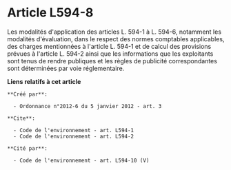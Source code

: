 # Article L594-8

Les modalités d'application des articles L. 594-1 à L. 594-6, notamment les modalités d'évaluation, dans le respect des
normes comptables applicables, des charges mentionnées à l'article L. 594-1 et de calcul des provisions prévues à l'article
L. 594-2 ainsi que les informations que les exploitants sont tenus de rendre publiques et les règles de publicité
correspondantes sont déterminées par voie réglementaire.

**Liens relatifs à cet article**

	**Créé par**:

	  - Ordonnance n°2012-6 du 5 janvier 2012 - art. 3

	**Cite**:

	  - Code de l'environnement - art. L594-1
	  - Code de l'environnement - art. L594-2

	**Cité par**:

	  - Code de l'environnement - art. L594-10 (V)
